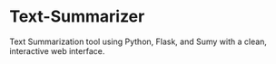 # Text-Summarizer
Text Summarization tool using Python, Flask, and Sumy with a clean, interactive web interface.
